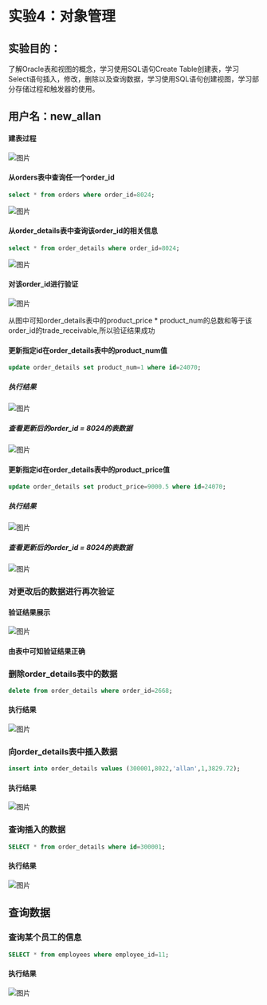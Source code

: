 # 实验4：对象管理

## 实验目的：
了解Oracle表和视图的概念，学习使用SQL语句Create Table创建表，学习Select语句插入，修改，删除以及查询数据，学习使用SQL语句创建视图，学习部分存储过程和触发器的使用。

## 用户名：new_allan

#### 建表过程
![图片](./images/01.png)

#### 从orders表中查询任一个order_id
```SQL
select * from orders where order_id=8024;
```
![图片](./images/02.png)

#### 从order_details表中查询该order_id的相关信息
```SQL
select * from order_details where order_id=8024;
```
![图片](./images/03.png)

#### 对该order_id进行验证
![图片](./images/04.png)

从图中可知order_details表中的product_price * product_num的总数和等于该order_id的trade_receivable,所以验证结果成功

#### 更新指定id在order_details表中的product_num值
```SQL
update order_details set product_num=1 where id=24070;
```
##### 执行结果
![图片](./images/05.png)

##### 查看更新后的order_id = 8024的表数据
![图片](./images/06.png)

#### 更新指定id在order_details表中的product_price值
```SQL
update order_details set product_price=9000.5 where id=24070;
```
##### 执行结果

![图片](./images/07.png)

##### 查看更新后的order_id = 8024的表数据
![图片](./images/08.png)

### 对更改后的数据进行再次验证

#### 验证结果展示
![图片](./images/09.png)

#### 由表中可知验证结果正确

### 删除order_details表中的数据
```SQL
delete from order_details where order_id=2668;
```
#### 执行结果
![图片](./images/10.png)

### 向order_details表中插入数据
```SQL
insert into order_details values (300001,8022,'allan',1,3829.72);
```
#### 执行结果
![图片](./images/11.png)

### 查询插入的数据
```SQL
SELECT * from order_details where id=300001;
```
#### 执行结果
![图片](./images/12.png)

## 查询数据
### 查询某个员工的信息
```SQL
SELECT * from employees where employee_id=11;
```
#### 执行结果
![图片](./images/4_01.png)

